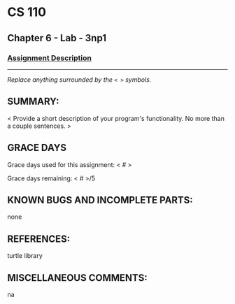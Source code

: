 # CS 110
## Chapter 6 - Lab - 3np1

### [Assignment Description](https://docs.google.com/document/d/1k8qs8vIsvlLiU3KX9Uql6LjVPWp0CBAjo_oArBhH2k4/edit?usp=sharing)

***

_Replace anything surrounded by the `< >` symbols._

## SUMMARY:
 < Provide a short description of your program's functionality. No more than a couple sentences. >

## GRACE DAYS
Grace days used for this assignment: < # >

Grace days remaining: < # >/5

## KNOWN BUGS AND INCOMPLETE PARTS:
 none

## REFERENCES:
 turtle library

## MISCELLANEOUS COMMENTS:
 na
